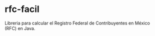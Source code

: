 rfc-facil
=========

Libreria para calcular el Registro Federal de Contribuyentes en México (RFC) en Java.

